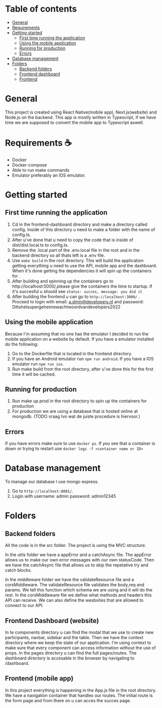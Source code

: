 # Table of contents

- [General](#markdown-header-workflow)
- [Requirements](#markdown-header-requirements)
- [Getting started](#markdown-header-getting-started)
  - [First time running the application](#markdown-header-first-time-running-the-application)
  - [Using the mobile application](#markdown-header-using-the-mobile-application)
  - [Running for production](#markdown-header-running-for-production)
  - [Errors](#markdown-header-errors)
- [Database management](#markdown-header-database-management)
- [Folders](#markdown-header-database-management)
  - [Backend folders](#markdown-header-backend-folders)
  - [Frontend dashboard](#markdown-header-frontend-dashboard)
  - [Frontend](#markdown-header-frontend)

# General

This project is created using React Native(mobile app), Next.js(website) and Node.js on the backend.
This app is mostly written in Typescript, if we have time we are supposed to convert the mobile app to Typescript aswell.

# Requirements ☕

- Docker
- Docker-compose
- Able to run make commands
- Emulator preferably an IOS emulator.

# Getting started

## First time running the application

1. Cd in the frontend-dashboard directory and make a directory called config. Inside of this directory u need to make a folder with the name of config.ts.
2. After u've done that u need to copy the code that is inside of dist/dist.local.ts to config.ts.
3. Remove the .local part of the .env.local file in the root and in the backend directory so all thats left is a .env file.
4. Use `make build` in the root directory. This will build the application getting everything u need to use the API, mobile app and the dashboard. When it's done getting the dependencies it will spin up the containers for <development>.
5. After building and spinning up the containers go to http://localhost:5000/,please give the containers the time to startup. If it's succesful u should see `status: succes, message: you did it`
6. After building the frontend u can go to `http://localhost:3000/` . Proceed to login with email: a.dmin@developers.nl and password: Ditishetsupergeheimewachtwoordvandevelopers2022

## Using the mobile application

Because I'm assuming that no one has the emulator I decided to run the mobile application on a website by default. If you have a emulator installed do the following:

1. Go to the Dockerfile that is located in the frontend directory.
2. If you have an Android emulator run `npm run android`. If you have a IOS emulator run `npm run ios`.
3. Run make build from the root directory, after u've done this for the first time it will be cached.

## Running for production

1. Run make up.prod in the root directory to spin up the containers for production
2. For production we are using a database that is hosted online at mongodb. (TODO vraag Ivo wat de juiste procedure is hiervoor.)

## Errors

If you have errors make sure to use `docker ps`. If you see that a container is down or trying to restart use `docker logs -f <container name or ID>`

# Database management

To manage our database I use mongo express.

1. Go to `http://localhost:8081/`.
2. Login with username: admin password: admin12345

# Folders

## Backend folders

All the code is in the src folder. The project is using the MVC structure.

In the utils folder we have a appError and a catchAsync file. The appError allows us to make our own error messages with our own statusCode. Then we have the catchAsync file that allows us to skip the repetative try and catch blocks.

In the middleware folder we have the validateResource file and a corsMiddleware. The validateResource file validates the body,req and params. We tell this function which schema we are using and it will do the rest. In the corsMiddleware file we define what methods and headers this API can receive. We can also define the wesbsites that are allowed to connect to our API.

## Frontend Dashboard (website)

In te components directory u can find the modal that we use to create new participants, navbar, sidebar and the table.
Then we have the context directory where we keep the state of our application. I'm using context to make sure that every component can access information without the use of props.
In the pages directory u can find the full pages/routes. The dashboard directory is accesable in the browser by navigating to /dashboard.

## Frontend (mobile app)

In this project everything is happening in the App.js file in the root directory. We have a navigation container that handles our routes. The initial route is the form page and from there on u can acces the succes page.
